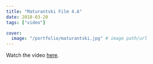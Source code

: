 ```yaml
---
title: "Maturantski Film 4.A"
date: 2018-03-20
tags: ["video"]

cover:
  image: "/portfolio/maturantski.jpg" # image path/url
---
```


Watch the video [here](https://www.youtube.com/watch?v=AY8jNGu5ADc).

